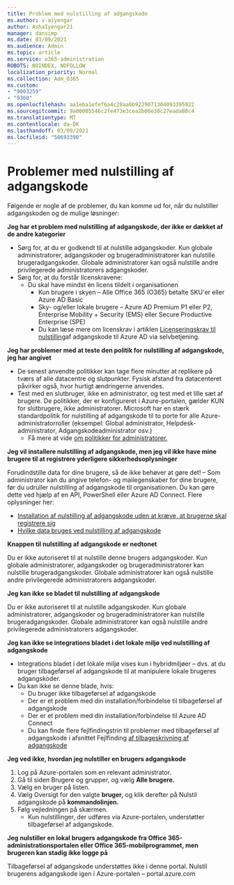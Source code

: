 ```yaml
---
title: Problem med nulstilling af adgangskode
ms.author: v-aiyengar
author: AshaIyengar21
manager: dansimp
ms.date: 03/09/2021
ms.audience: Admin
ms.topic: article
ms.service: o365-administration
ROBOTS: NOINDEX, NOFOLLOW
localization_priority: Normal
ms.collection: Adm_O365
ms.custom:
- "9003259"
- "9360"
ms.openlocfilehash: aa1eba1efef6a4c28aa6b9229071304093395922
ms.sourcegitcommit: 9a00005546c2fe473e3cea2b06e38c27eada88c4
ms.translationtype: MT
ms.contentlocale: da-DK
ms.lasthandoff: 03/09/2021
ms.locfileid: "50693390"
---
```

# <a name="problems-resetting-password"></a>Problemer med nulstilling af adgangskode

Følgende er nogle af de problemer, du kan komme ud for, når du nulstiller adgangskoden og de mulige løsninger:

**Jeg har et problem med nulstilling af adgangskode, der ikke er dækket af de andre kategorier**

- Sørg for, at du er godkendt til at nulstille adgangskoder. Kun globale administratorer, adgangskoder og brugeradministratorer kan nulstille brugeradgangskoder. Globale administratorer kan også nulstille andre privilegerede administratorers adgangskoder.
- Sørg for, at du forstår licenskravene:
    - Du skal have mindst én licens tildelt i organisationen
        - Kun brugere i skyen – Alle Office 365 (O365) betalte SKU'er eller Azure AD Basic
        - Sky- og/eller lokale brugere – Azure AD Premium P1 eller P2, Enterprise Mobility + Security (EMS) eller Secure Productive Enterprise (SPE)
        - Du kan læse mere om licenskrav i artiklen [Licenseringskrav til nulstilling](https://docs.microsoft.com/azure/active-directory/active-directory-passwords-licensing?WT.mc_id=Portal-Microsoft_Azure_Support)af adgangskode til Azure AD via selvbetjening.

**Jeg har problemer med at teste den politik for nulstilling af adgangskode, jeg har angivet**

- De senest anvendte politikker kan tage flere minutter at replikere på tværs af alle datacentre og slutpunkter. Fysisk afstand fra datacenteret påvirker også, hvor hurtigt ændringerne anvendes.
- Test med en slutbruger, ikke en administrator, og test med et lille sæt af brugere. De politikker, der er konfigureret i Azure-portalen, gælder KUN for slutbrugere, ikke administratorer. Microsoft har en stærk standardpolitik for nulstilling af adgangskode til to porte for alle Azure-administratorroller (eksempel: Global administrator, Helpdesk-administrator, Adgangskodeadministrator osv.)
    - Få mere at vide [om politikker for administratorer.](https://docs.microsoft.com/azure/active-directory/active-directory-passwords-policy?WT.mc_id=Portal-Microsoft_Azure_Support#administrator-password-policy-differences)

**Jeg vil installere nulstilling af adgangskode, men jeg vil ikke have mine brugere til at registrere yderligere sikkerhedsoplysninger**

Forudindstille data for dine brugere, så de ikke behøver at gøre det! – Som administrator kan du angive telefon- og mailegenskaber for dine brugere, før du udruller nulstilling af adgangskode til organisationen. Du kan gøre dette ved hjælp af en API, PowerShell eller Azure AD Connect. Flere oplysninger her:
- [Installation af nulstilling af adgangskode uden at kræve, at brugerne skal registrere sig](https://docs.microsoft.com/azure/active-directory/active-directory-passwords-policy?WT.mc_id=Portal-Microsoft_Azure_Support#administrator-password-policy-differences)
- [Hvilke data bruges ved nulstilling af adgangskode](https://docs.microsoft.com/azure/active-directory/active-directory-passwords-data?WT.mc_id=Portal-Microsoft_Azure_Support)

**Knappen til nulstilling af adgangskode er nedtonet**

Du er ikke autoriseret til at nulstille denne brugers adgangskoder. Kun globale administratorer, adgangskoder og brugeradministratorer kan nulstille brugeradgangskoder. Globale administratorer kan også nulstille andre privilegerede administratorers adgangskoder.

**Jeg kan ikke se bladet til nulstilling af adgangskode**

Du er ikke autoriseret til at nulstille adgangskoder. Kun globale administratorer, adgangskoder og brugeradministratorer kan nulstille brugeradgangskoder. Globale administratorer kan også nulstille andre privilegerede administratorers adgangskoder.

**Jeg kan ikke se integrations bladet i det lokale miljø ved nulstilling af adgangskode**

- Integrations bladet i det lokale miljø vises kun i hybridmiljøer – dvs. at du bruger tilbageførsel af adgangskode til at manipulere lokale brugeres adgangskoder.
- Du kan ikke se denne blade, hvis:
    - Du bruger ikke tilbageførsel af adgangskode
    - Der er et problem med din installation/forbindelse til tilbageførsel af adgangskode
    - Der er et problem med din installation/forbindelse til Azure AD Connect
    - Du kan finde flere fejlfindingstrin til problemer med tilbageførsel af adgangskode i afsnittet Fejlfinding [af tilbageskrivning af adgangskode](https://docs.microsoft.com/azure/active-directory/active-directory-passwords-data?WT.mc_id=Portal-Microsoft_Azure_Support)

**Jeg ved ikke, hvordan jeg nulstiller en brugers adgangskode**

1. Log på Azure-portalen som en relevant administrator.
1. Gå til siden Brugere og grupper, og vælg **Alle brugere.**
1. Vælg en bruger på listen.
1. Vælg Oversigt for den valgte **bruger,** og klik derefter på Nulstil adgangskode på **kommandolinjen.**
1. Følg vejledningen på skærmen.
    - Kun nulstillinger, der udføres via Azure-portalen, understøtter tilbageførsel af adgangskode.

**Jeg nulstiller en lokal brugers adgangskode fra Office 365-administrationsportalen eller Office 365-mobilprogrammet, men brugeren kan stadig ikke logge på**

Tilbageførsel af adgangskode understøttes ikke i denne portal. Nulstil brugerens adgangskode igen i Azure-portalen – portal.azure.com

